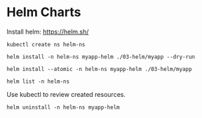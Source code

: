 # Helm Charts

Install helm:
https://helm.sh/

```shell
kubectl create ns helm-ns
```

```shell
helm install -n helm-ns myapp-helm ./03-helm/myapp --dry-run
```

```shell
helm install --atomic -n helm-ns myapp-helm ./03-helm/myapp
```

```shell
helm list -n helm-ns
```

Use kubectl to review created resources.

```shell
helm uninstall -n helm-ns myapp-helm
```

